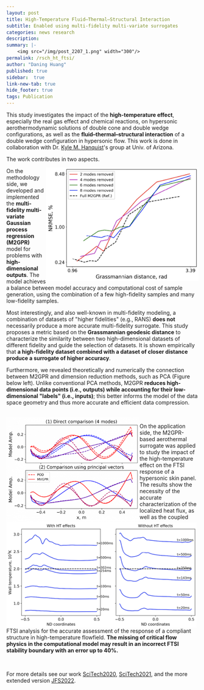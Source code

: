 ```yaml
---
layout: post
title: High-Temperature Fluid–Thermal–Structural Interaction
subtitle: Enabled using multi-fidelity multi-variate surrogates
categories: news research
description:
summary: |-
    <img src="/img/post_2207_1.png" width="300"/>
permalink: /rsch_ht_ftsi/
author: "Daning Huang"
published: true
sidebar:  true
link-new-tab: true
hide_footer: true
tags: Publication
---
```


This study investigates the impact of the **high-temperature effect**, especially the real gas effect and chemical reactions, on hypersonic aerothermodynamic solutions of double cone and double wedge configurations, as well as the **fluid–thermal–structural interaction** of a double wedge configuration in hypersonic flow.
This work is done in collaboration with Dr. [Kyle M. Hanquist](https://chanl.arizona.edu/)'s group at Univ. of Arizona.

The work contributes in two aspects.

<img src="/img/post_2207_2.png" align="right" width="400px"/>

On the methodology side, we developed and implemented the **multi-fidelity multi-variate Gaussian process regression (M2GPR)** model for problems with **high-dimensional outputs**.
The model achieves a balance between model accuracy and computational cost of sample generation, using the combination of a few high-fidelity samples and many low-fidelity samples.

Most interestingly, and also well-known in multi-fidelity modeling, a combination of datasets of "higher fidelities" (e.g., RANS) **does not** necessarily produce a more accurate multi-fidelity surrogate.
This study proposes a metric based on the **Grassmannian geodesic distance** to characterize the similarity
between two high-dimensional datasets of different fidelity and guide the selection of datasets.
It is shown empirically that **a high-fidelity dataset combined with a dataset of closer distance produce a surrogate of higher accuracy**.

Furthermore, we revealed theoretically and numerically the connection between M2GPR and dimension reduction methods, such as PCA (Figure below left).  Unlike conventional PCA methods, M2GPR **reduces high-dimensional data points (i.e., outputs) while accounting for their low-dimensional "labels" (i.e., inputs)**; this better informs the model of the data space geometry and thus more accurate and efficient data compression.

<br clear="right"/>

<img src="/img/post_2207_4.png" align="left" width="350px"/>


<img src="/img/post_2207_3.png" align="left" width="500px"/>

On the application side, the M2GPR-based aerothermal surrogate was applied to study
the impact of the high-temperature effect on the FTSI response of a hypersonic skin panel.
The results show the necessity of the accurate characterization of the localized heat flux, as well as the coupled FTSI analysis
for the accurate assessment of the response of a compliant structure in high-temperature flowfield.
**The missing of critical flow physics in the computational model may result in an incorrect FTSI stability boundary with an error up to 40%.**

<br clear="left"/>

For more details see our work [SciTech2020](https://doi.org/10.2514/6.2020-0937), [SciTech2021](https://doi.org/10.2514/6.2021-1610), and the more extended version [JFS2022](www.sciencedirect.com/science/article/pii/S0889974622001062).